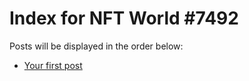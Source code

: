 # Index for NFT World #7492
Posts will be displayed in the order below:

- [Your first post](./001-first.md)

